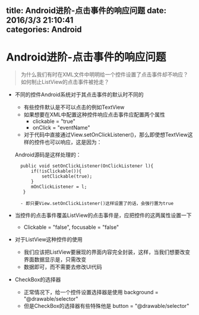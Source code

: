 title: Android进阶-点击事件的响应问题
date: 2016/3/3 21:10:41                          
categories: Android
---

# Android进阶-点击事件的响应问题 #

> 为什么我们有时在XML文件中明明给一个控件设置了点击事件却不响应？
> 如何制止ListView的点击事件被抢走？


- 不同的控件Android系统对于其点击事件的默认时不同的
	- 有些控件默认是不可以点击的例如TextView
	- 如果想要在XML中配置这种控件响应点击事件应配置两个属性
		- clickable = "true"
		- onClick = "eventName"
	- 对于代码中直接通过View.setOnClickListener()，那么即使想TextView这样的控件也可以响应，这是因为：

	Android源码是这样处理的：
	
	    public void setOnClickListener(OnClickListener l){
	        if(!isClickable()){
	            setClickable(true);
	        }
	        mOnClickListener = l;
   		 }

		- 即只要View.setOnClickListener()这样设置了的话，会强行置为true

- 当控件的点击事件覆盖ListView的点击事件是，应把控件的这两属性设置一下
	- Clickable = "false",  focusable = "false"


- 对于ListView这种控件的使用
	- 我们应该把ListView要展现的界面内容完全封装，这样，当我们想要改变界面数据显示是，只需改变
	- 数据即可，而不需要去修改UI代码


- CheckBox的选择器
	- 正常情况下，给一个控件设置选择器是使用 background = "@drawable/selector"
	- 但是CheckBox的选择器有些特殊他是  button = "@drawable/selector"